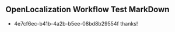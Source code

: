 ## OpenLocalization Workflow Test MarkDown
* 4e7cf6ec-b41b-4a2b-b5ee-08bd8b29554f 
thanks!<!--HONumber=Mar16_HO2-->
